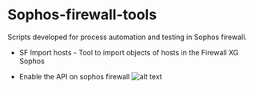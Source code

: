 # Sophos-firewall-tools
Scripts developed for process automation and testing in Sophos firewall.

* SF Import hosts - Tool to import objects of hosts in the Firewall XG Sophos


* Enable the API on sophos firewall
![alt text](https://raw.githubusercontent.com/jh00nbr/Sophos-firewall-tools/master/api_sophos_allowed.png)
